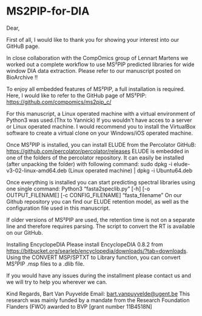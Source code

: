 # MS2PIP-for-DIA
Dear,

First of all, I would like to thank you for showing your interest into our GitHuB page.

In close collaboration with the CompOmics group of Lennart Martens we worked out a complete workflow to use MS²PIP predicted libraries for wide window DIA data extraction. Please refer to our manuscript posted on BioArchive !!

To enjoy all embedded features of MS²PIP, a full installation is required. 
Here, I would like to refer to the GitHub page of MS²PIP: https://github.com/compomics/ms2pip_c/ 

For this manuscript, a Linux operated machine with a virtual environment of Python3 was used.(Thx to Yannick) 
If you wouldn't have acces to a server or Linux operated machine. I would recommend you to install the VirtualBox software to create a virtual clone on your Windows/iOS operated machine. 

Once MS²PIP is installed, you can install ELUDE from the Percolator GitHuB: https://github.com/percolator/percolator/releases
ELUDE is embedded in one of the folders of the percolator repository. It can easily be installed (after unpacking the folder) with following command: 
sudo dpkg -i elude-v3-02-linux-amd64.deb (Linux operated machine) | dpkg -i  Ubuntu64.deb

Once everything is installed you can start predicting spectral libraries using one single command:
Python3 “fasta2speclib.py” [-h] [-o OUTPUT_FILENAME] [-c CONFIG_FILENAME] “fasta_filename”
On our Github repository you can find our ELUDE retention model, as well as the configuration file used in this manuscript. 

If older versions of MS²PIP are used, the retention time is not on a separate line and therefore requires parsing. The script to convert the RT is available on our GitHub.  

Installing EncyclopeDIA 
Please install EncyclopeDIA 0.8.2 from https://bitbucket.org/searleb/encyclopedia/downloads/?tab=downloads.
Using the CONVERT MSP/SPTXT to Library function, you can convert MS²PIP .msp files to a .dlib file. 

If you would have any issues during the installment please contact us and we will try to help you wherever we can. 

Kind Regards,
Bart Van Puyvelde
Email: bart.vanpuyvelde@ugent.be
This research was mainly funded by a mandate from the Research Foundation Flanders (FWO) awarded to BVP [grant number 11B4518N]



